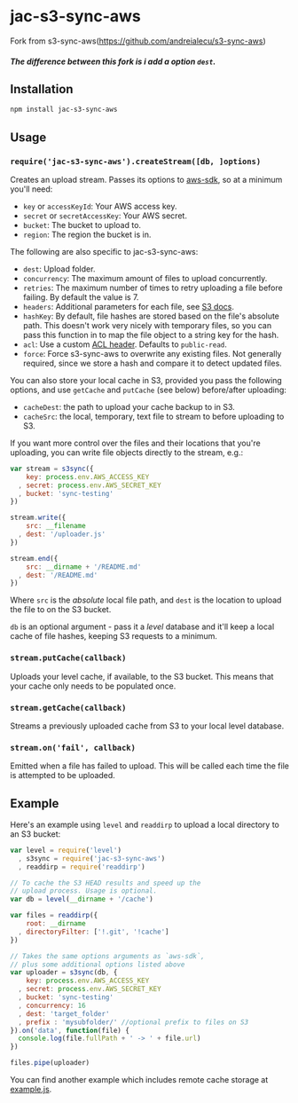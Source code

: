 # jac-s3-sync-aws #

Fork from s3-sync-aws(https://github.com/andreialecu/s3-sync-aws)

##### The difference between this fork is i add a option `dest`.

## Installation ##

``` bash
npm install jac-s3-sync-aws
```

## Usage ##

### `require('jac-s3-sync-aws').createStream([db, ]options)` ###

Creates an upload stream. Passes its options to [aws-sdk](http://ghub.io/aws-sdk),
so at a minimum you'll need:

* `key` or `accessKeyId`: Your AWS access key.
* `secret` or `secretAccessKey`: Your AWS secret.
* `bucket`: The bucket to upload to.
* `region`: The region the bucket is in.

The following are also specific to jac-s3-sync-aws:

* `dest`: Upload folder.
* `concurrency`: The maximum amount of files to upload concurrently.
* `retries`: The maximum number of times to retry uploading a file before failing. By default the value is 7.
* `headers`: Additional parameters for each file, see [S3 docs](http://docs.aws.amazon.com/AWSJavaScriptSDK/latest/AWS/S3.html#putObject-property).
* `hashKey`: By default, file hashes are stored based on the file's absolute
  path. This doesn't work very nicely with temporary files, so you can pass
  this function in to map the file object to a string key for the hash.
* `acl`: Use a custom [ACL header](http://docs.aws.amazon.com/AmazonS3/latest/dev/acl-overview.html). Defaults to `public-read`.
* `force`: Force s3-sync-aws to overwrite any existing files. Not generally required, since we store a hash and compare it to detect updated files.

You can also store your local cache in S3, provided you pass the following
options, and use `getCache` and `putCache` (see below) before/after uploading:

* `cacheDest`: the path to upload your cache backup to in S3.
* `cacheSrc`: the local, temporary, text file to stream to before uploading to
  S3.

If you want more control over the files and their locations that you're
uploading, you can write file objects directly to the stream, e.g.:

``` javascript
var stream = s3sync({
    key: process.env.AWS_ACCESS_KEY
  , secret: process.env.AWS_SECRET_KEY
  , bucket: 'sync-testing'
})

stream.write({
    src: __filename
  , dest: '/uploader.js'
})

stream.end({
    src: __dirname + '/README.md'
  , dest: '/README.md'
})
```

Where `src` is the *absolute* local file path, and `dest` is the location to
upload the file to on the S3 bucket.

`db` is an optional argument - pass it a *level* database and it'll keep a
local cache of file hashes, keeping S3 requests to a minimum.

### `stream.putCache(callback)` ###

Uploads your level cache, if available, to the S3 bucket. This means that your
cache only needs to be populated once.

### `stream.getCache(callback)` ###

Streams a previously uploaded cache from S3 to your local level database.

### `stream.on('fail', callback)` ###

Emitted when a file has failed to upload. This will be called each time the
file is attempted to be uploaded.

## Example ##

Here's an example using `level` and `readdirp` to upload a local directory to
an S3 bucket:

``` javascript
var level = require('level')
  , s3sync = require('jac-s3-sync-aws')
  , readdirp = require('readdirp')

// To cache the S3 HEAD results and speed up the
// upload process. Usage is optional.
var db = level(__dirname + '/cache')

var files = readdirp({
    root: __dirname
  , directoryFilter: ['!.git', '!cache']
})

// Takes the same options arguments as `aws-sdk`,
// plus some additional options listed above
var uploader = s3sync(db, {
    key: process.env.AWS_ACCESS_KEY
  , secret: process.env.AWS_SECRET_KEY
  , bucket: 'sync-testing'
  , concurrency: 16
  , dest: 'target_folder'
  , prefix : 'mysubfolder/' //optional prefix to files on S3
}).on('data', function(file) {
  console.log(file.fullPath + ' -> ' + file.url)
})

files.pipe(uploader)
```

You can find another example which includes remote cache storage at
[example.js](https://github.com/andreialecu/jac-s3-sync-aws/blob/master/example.js).
